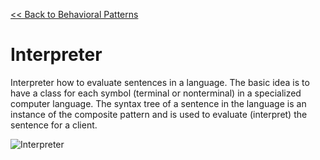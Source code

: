 [<< Back to Behavioral Patterns](index.md)

# Interpreter
Interpreter how to evaluate sentences in a language. The basic idea is to have a class for each symbol (terminal or nonterminal) in a specialized computer language. The syntax tree of a sentence in the language is an instance of the composite pattern and is used to evaluate (interpret) the sentence for a client.

![Interpreter](https://www.dofactory.com/images/diagrams/net/interpreter.gif)
